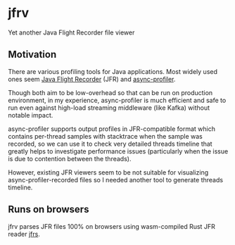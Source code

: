 # jfrv

Yet another Java Flight Recorder file viewer

## Motivation

There are various profiling tools for Java applications.
Most widely used ones seem [Java Flight Recorder](https://openjdk.org/jeps/328) (JFR) and [async-profiler](https://github.com/jvm-profiling-tools/async-profiler).

Though both aim to be low-overhead so that can be run on production environment, in my experience, async-profiler is
much efficient and safe to run even against high-load streaming middleware (like Kafka) without notable impact.

async-profiler supports output profiles in JFR-compatible format which contains per-thread samples with stacktrace
when the sample was recorded, so we can use it to check very detailed threads timeline that greatly helps to investigate
performance issues (particularly when the issue is due to contention between the threads).

However, existing JFR viewers seem to be not suitable for visualizing async-profiler-recorded files so I needed another tool to
generate threads timeline.

## Runs on browsers

jfrv parses JFR files 100% on browsers using wasm-compiled Rust JFR reader [jfrs](https://github.com/ocadaruma/jfrs).
